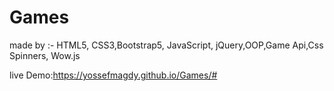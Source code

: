 # Games
made by :- HTML5, CSS3,Bootstrap5, JavaScript, jQuery,OOP,Game Api,Css Spinners, Wow.js

live Demo:https://yossefmagdy.github.io/Games/#
